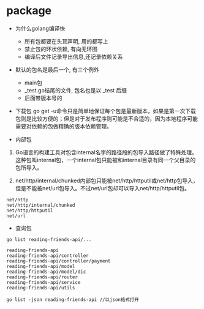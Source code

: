 # package

* 为什么golang编译快
    + 所有包都要在头顶声明, 用的都写上
    + 禁止包的环状依赖, 有向无环图
    + 编译后文件记录导出信息,还记录依赖关系
    
* 默认的包名是最后一个, 有三个例外
    + main包
    + _test.go结尾的文件, 包名也是以 _test 后缀
    + 后面带版本号的
    
* 下载包
    go get -u命令只是简单地保证每个包是最新版本，如果是第一次下载包则是比较方便的；但是对于发布程序则可能是不合适的，因为本地程序可能需要对依赖的包做精确的版本依赖管理。

* 内部包

 1. Go语言的构建工具对包含internal名字的路径段的包导入路径做了特殊处理。这种包叫internal包，一个internal包只能被和internal目录有同一个父目录的包所导入。
 
 2. net/http/internal/chunked内部包只能被net/http/httputil或net/http包导入，但是不能被net/url包导入。不过net/url包却可以导入net/http/httputil包。

 ```
 net/http
net/http/internal/chunked
net/http/httputil
net/url
 ```

* 查询包

```
go list reading-friends-api/...

reading-friends-api
reading-friends-api/controller
reading-friends-api/controller/payment
reading-friends-api/model
reading-friends-api/model/dic
reading-friends-api/router
reading-friends-api/service
reading-friends-api/utils
```

```
go list -json reading-friends-api //以json格式打开
```




